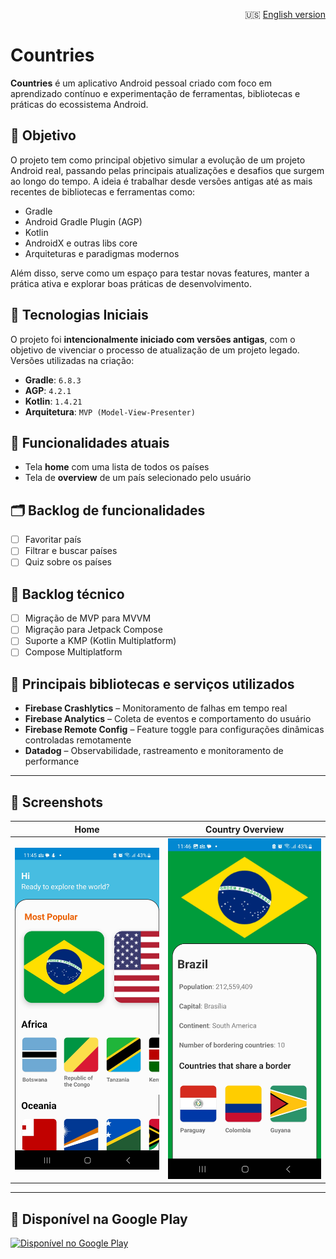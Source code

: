 <p style="text-align: right;">
  🇺🇸 <a href="README.md">English version</a>
</p>

# Countries

**Countries** é um aplicativo Android pessoal criado com foco em aprendizado contínuo e experimentação de ferramentas, bibliotecas e práticas do ecossistema Android.

## 🎯 Objetivo

O projeto tem como principal objetivo simular a evolução de um projeto Android real, passando pelas principais atualizações e desafios que surgem ao longo do tempo. A ideia é trabalhar desde versões antigas até as mais recentes de bibliotecas e ferramentas como:

- Gradle
- Android Gradle Plugin (AGP)
- Kotlin
- AndroidX e outras libs core
- Arquiteturas e paradigmas modernos

Além disso, serve como um espaço para testar novas features, manter a prática ativa e explorar boas práticas de desenvolvimento.

## 🔧 Tecnologias Iniciais

O projeto foi **intencionalmente iniciado com versões antigas**, com o objetivo de vivenciar o processo de atualização de um projeto legado. Versões utilizadas na criação:

- **Gradle**: `6.8.3`
- **AGP**: `4.2.1`
- **Kotlin**: `1.4.21`
- **Arquitetura**: `MVP (Model-View-Presenter)`

## 🧪 Funcionalidades atuais

- Tela **home** com uma lista de todos os países
- Tela de **overview** de um país selecionado pelo usuário

## 🗂️ Backlog de funcionalidades

- [ ] Favoritar país
- [ ] Filtrar e buscar países
- [ ] Quiz sobre os países

## 🚧 Backlog técnico

- [ ] Migração de MVP para MVVM
- [ ] Migração para Jetpack Compose
- [ ] Suporte a KMP (Kotlin Multiplatform)
- [ ] Compose Multiplatform

## 🧰 Principais bibliotecas e serviços utilizados

- **Firebase Crashlytics** – Monitoramento de falhas em tempo real
- **Firebase Analytics** – Coleta de eventos e comportamento do usuário
- **Firebase Remote Config** – Feature toggle para configurações dinâmicas controladas remotamente
- **Datadog** – Observabilidade, rastreamento e monitoramento de performance

---

## 📸 Screenshots

| Home | Country Overview |
|--------------|-----------------|
| ![Home](screenshots/home-screen.jpg) | ![Country Overview](screenshots/overview-screen.jpg) |

---

## 🔗 Disponível na Google Play

<a href="https://play.google.com/store/apps/details?id=br.com.rstudio.countries" target="_blank">
  <img src="https://play.google.com/intl/pt-br/badges/static/images/badges/pt-br_badge_web_generic.png" alt="Disponível no Google Play">
</a>

